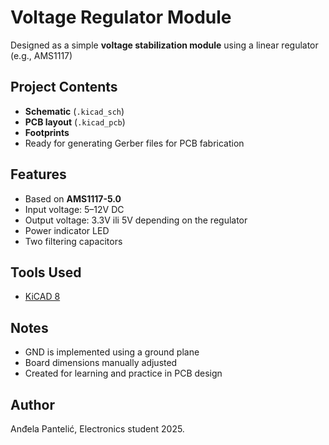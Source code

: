# Voltage Regulator Module

Designed as a simple **voltage stabilization module** using a linear regulator (e.g., AMS1117)

## Project Contents

- **Schematic** (`.kicad_sch`)
- **PCB layout** (`.kicad_pcb`)
- **Footprints**
- Ready for generating Gerber files for PCB fabrication

## Features

- Based on **AMS1117-5.0**
- Input voltage: 5–12V DC
- Output voltage: 3.3V ili 5V depending on the regulator
- Power indicator LED
- Two filtering capacitors
  
## Tools Used

- [KiCAD 8](https://www.kicad.org/)

## Notes

- GND is implemented using a ground plane
- Board dimensions manually adjusted
- Created for learning and practice in PCB design

## Author

Anđela Pantelić, Electronics student
2025.
